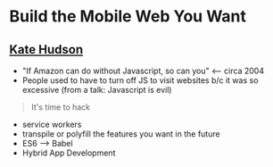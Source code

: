# Build the Mobile Web You Want

[Kate Hudson](http://twitter.com/k88hudson)
---

- "If Amazon can do without Javascript, so can you" <-- circa 2004
- People used to have to turn off JS to visit websites b/c it was so excessive (from a talk: Javascript is evil)

> It's time to hack

- service workers
- transpile or polyfill the features you want in the future
- ES6 --> Babel
- Hybrid App Development